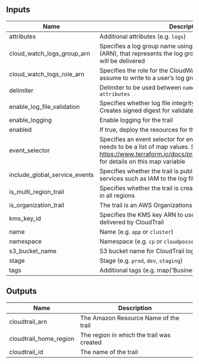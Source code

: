 ## Inputs

| Name | Description | Type | Default | Required |
|------|-------------|:----:|:-----:|:-----:|
| attributes | Additional attributes (e.g. `logs`) | list | `<list>` | no |
| cloud_watch_logs_group_arn | Specifies a log group name using an Amazon Resource Name (ARN), that represents the log group to which CloudTrail logs will be delivered | string | `` | no |
| cloud_watch_logs_role_arn | Specifies the role for the CloudWatch Logs endpoint to assume to write to a user’s log group | string | `` | no |
| delimiter | Delimiter to be used between `namespace`, `stage`, `name` and `attributes` | string | `-` | no |
| enable_log_file_validation | Specifies whether log file integrity validation is enabled. Creates signed digest for validated contents of logs | string | `true` | no |
| enable_logging | Enable logging for the trail | string | `true` | no |
| enabled | If true, deploy the resources for the module | string | `true` | no |
| event_selector | Specifies an event selector for enabling data event logging, It needs to be a list of map values. See: https://www.terraform.io/docs/providers/aws/r/cloudtrail.html for details on this map variable | list | `<list>` | no |
| include_global_service_events | Specifies whether the trail is publishing events from global services such as IAM to the log files | string | `false` | no |
| is_multi_region_trail | Specifies whether the trail is created in the current region or in all regions | string | `false` | no |
| is_organization_trail | The trail is an AWS Organizations trail | string | `false` | no |
| kms_key_id | Specifies the KMS key ARN to use to encrypt the logs delivered by CloudTrail | string | `` | no |
| name | Name  (e.g. `app` or `cluster`) | string | - | yes |
| namespace | Namespace (e.g. `cp` or `cloudposse`) | string | - | yes |
| s3_bucket_name | S3 bucket name for CloudTrail logs | string | - | yes |
| stage | Stage (e.g. `prod`, `dev`, `staging`) | string | - | yes |
| tags | Additional tags (e.g. map('BusinessUnit`,`XYZ`) | map | `<map>` | no |

## Outputs

| Name | Description |
|------|-------------|
| cloudtrail_arn | The Amazon Resource Name of the trail |
| cloudtrail_home_region | The region in which the trail was created |
| cloudtrail_id | The name of the trail |

